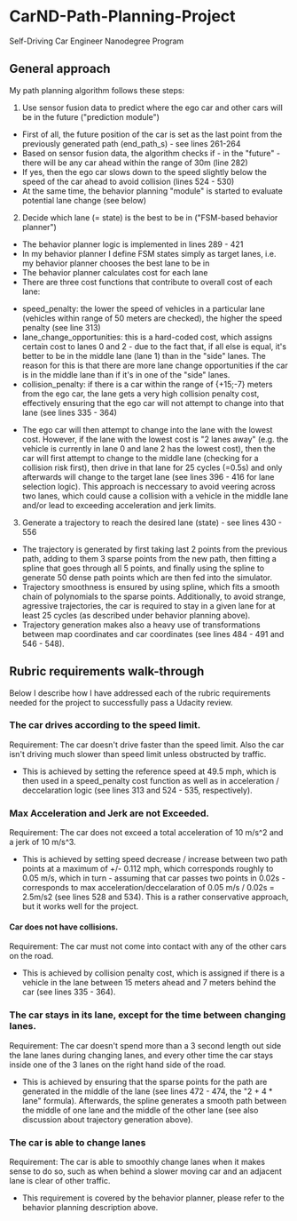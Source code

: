 # CarND-Path-Planning-Project
Self-Driving Car Engineer Nanodegree Program

## General approach

My path planning algorithm follows these steps:

1. Use sensor fusion data to predict where the ego car and other cars will be in the future ("prediction module")
* First of all, the future position of the car is set as the last point from the previously generated path (end_path_s) - see lines 261-264
* Based on sensor fusion data, the algorithm checks if - in the "future" - there will be any car ahead within the range of 30m (line 282)
* If yes, then the ego car slows down to the speed slightly below the speed of the car ahead to avoid collision (lines 524 - 530)
* At the same time, the behavior planning "module" is started to evaluate potential lane change (see below)

2. Decide which lane (= state) is the best to be in ("FSM-based behavior planner")
* The behavior planner logic is implemented in lines 289 - 421
* In my behavior planner I define FSM states simply as target lanes, i.e. my behavior planner chooses the best lane to be in
* The behavior planner calculates cost for each lane
* There are three cost functions that contribute to overall cost of each lane:
- speed_penalty: the lower the speed of vehicles in a particular lane (vehicles within range of 50 meters are checked), the higher the speed penalty (see line 313)
- lane_change_opportunities: this is a hard-coded cost, which assigns certain cost to lanes 0 and 2 - due to the fact that, if all else is equal, it's better to be in the middle lane (lane 1) than in the "side" lanes. The reason for this is that there are more lane change opportunities if the car is in the middle lane than if it's in one of the "side" lanes.
- collision_penalty: if there is a car within the range of {+15;-7} meters from the ego car, the lane gets a very high collision penalty cost, effectively ensuring that the ego car will not attempt to change into that lane (see lines 335 - 364)
* The ego car will then attempt to change into the lane with the lowest cost. However, if the lane with the lowest cost is "2 lanes away" (e.g. the vehicle is currently in lane 0 and lane 2 has the lowest cost), then the car will first attempt to change to the middle lane (checking for a collision risk first), then drive in that lane for 25 cycles (=0.5s) and only afterwards will change to the target lane (see lines 396 - 416 for lane selection logic). This approach is neccessary to avoid veering across two lanes, which could cause a collision with a vehicle in the middle lane and/or lead to exceeding acceleration and jerk limits.

3. Generate a trajectory to reach the desired lane (state) - see lines 430 - 556
* The trajectory is generated by first taking last 2 points from the previous path, adding to them 3 sparse points from the new path, then fitting a spline that goes through all 5 points, and finally using the spline to generate 50 dense path points which are then fed into the simulator.
* Trajectory smoothness is ensured by using spline, which fits a smooth chain of polynomials to the sparse points. Additionally, to avoid strange, agressive trajectories, the car is required to stay in a given lane for at least 25 cycles (as described under behavior planning above).
* Trajectory generation makes also a heavy use of transformations between map coordinates and car coordinates (see lines 484 - 491 and 546 - 548).

## Rubric requirements walk-through
Below I describe how I have addressed each of the rubric requirements needed for the project to successfully pass a Udacity review.
   
### The car drives according to the speed limit.
Requirement: The car doesn't drive faster than the speed limit. Also the car isn't driving much slower than speed limit unless obstructed by traffic.

* This is achieved by setting the reference speed at 49.5 mph, which is then used in a speed_penalty cost function as well as in acceleration / deccelaration logic (see lines 313 and 524 - 535, respectively).

### Max Acceleration and Jerk are not Exceeded.
Requirement: The car does not exceed a total acceleration of 10 m/s^2 and a jerk of 10 m/s^3.

* This is achieved by setting speed decrease / increase between two path points at a maximum of +/- 0.112 mph, which corresponds roughly to 0.05 m/s, which in turn - assuming that car passes two points in 0.02s - corresponds to max acceleration/deccelaration of 0.05 m/s / 0.02s = 2.5m/s2 (see lines 528 and 534). This is a rather conservative approach, but it works well for the project.

#### Car does not have collisions.
Requirement: The car must not come into contact with any of the other cars on the road.

* This is achieved by collision penalty cost, which is assigned if there is a vehicle in the lane between 15 meters ahead and 7 meters behind the car (see lines 335 - 364).

### The car stays in its lane, except for the time between changing lanes.
Requirement: The car doesn't spend more than a 3 second length out side the lane lanes during changing lanes, and every other time the car stays inside one of the 3 lanes on the right hand side of the road.

* This is achieved by ensuring that the sparse points for the path are generated in the middle of the lane (see lines 472 - 474, the "2 + 4 * lane" formula). Afterwards, the spline generates a smooth path between the middle of one lane and the middle of the other lane (see also discussion about trajectory generation above).

### The car is able to change lanes
Requirement: The car is able to smoothly change lanes when it makes sense to do so, such as when behind a slower moving car and an adjacent lane is clear of other traffic.

* This requirement is covered by the behavior planner, please refer to the behavior planning description above.
